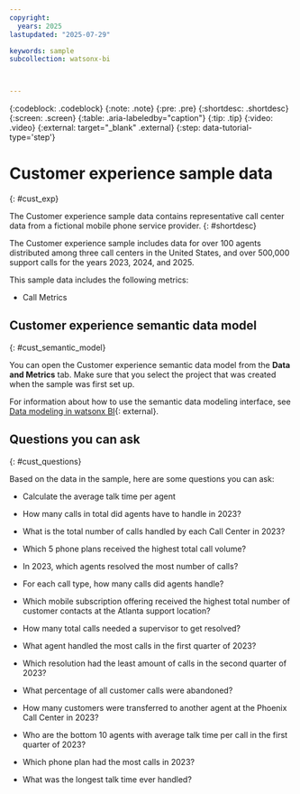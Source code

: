 ```yaml
---
copyright:
  years: 2025
lastupdated: "2025-07-29"

keywords: sample
subcollection: watsonx-bi



---
```


{:codeblock: .codeblock}
{:note: .note}
{:pre: .pre}
{:shortdesc: .shortdesc}
{:screen: .screen}
{:table: .aria-labeledby="caption"}
{:tip: .tip}
{:video: .video}
{:external: target="_blank" .external}
{:step: data-tutorial-type='step'}

# Customer experience sample data
{: #cust_exp}

The Customer experience sample data contains representative call center data from a fictional mobile phone service provider. {: #shortdesc}

The Customer experience sample includes data for over 100 agents distributed among three call centers in the United States, and over 500,000 support calls for the years 2023, 2024, and 2025. 

This sample data includes the following metrics: 

- Call Metrics

## Customer experience semantic data model
{: #cust_semantic_model}

You can open the Customer experience semantic data model from the **Data and Metrics** tab. Make sure that you select the project that was created when the sample was first set up.

For information about how to use the semantic data modeling interface, see [Data modeling in watsonx BI](/docs/watsonx-bi?topic=watsonx-bi-advanced_mode_model_data){: external}.

## Questions you can ask
{: #cust_questions}

Based on the data in the sample, here are some questions you can ask:
        
- Calculate the average talk time per agent

- How many calls in total did agents have to handle in 2023?

- What is the total number of calls handled by each Call Center in 2023?

- Which 5 phone plans received the highest total call volume?

- In 2023, which agents resolved the most number of calls?

- For each call type, how many calls did agents handle?

- Which mobile subscription offering received the highest total number of customer contacts at the Atlanta support location?

- How many total calls needed a supervisor to get resolved?

- What agent handled the most calls in the first quarter of 2023?

- Which resolution had the least amount of calls in the second quarter of 2023?

- What percentage of all customer calls were abandoned?

- How many customers were transferred to another agent at the Phoenix Call Center in 2023?

- Who are the bottom 10 agents with average talk time per call in the first quarter of 2023?

- Which phone plan had the most calls in 2023?

- What was the longest talk time ever handled? 
